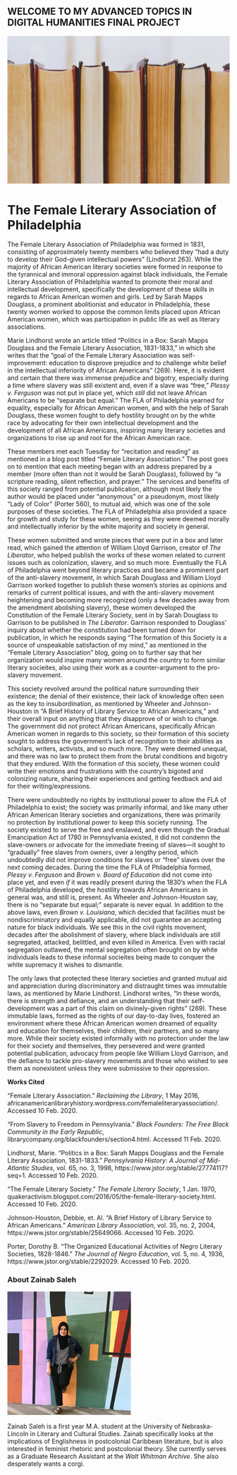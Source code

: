 ## WELCOME TO MY ADVANCED TOPICS IN DIGITAL HUMANITIES FINAL PROJECT


![library](books-768125.jpg)


<h1>The Female Literary Association of Philadelphia</h1>
<p>The Female Literary Association of Philadelphia was formed in 1831, consisting of approximately twenty members who believed they “had a duty to develop their God-given intellectual powers” (Lindhorst 263). While the majority of African American literary societies were formed in response to the tyrannical and immoral oppression against black individuals, the Female Literary Association of Philadelphia wanted to promote their moral and intellectual development, specifically the development of these skills in regards to African American women and girls. Led by Sarah Mapps Douglass, a prominent abolitionist and educator in Philadelphia, these twenty women worked to oppose the common limits placed upon African American women, which was participation in public life as well as literary associations.</p>
<p>Marie Lindhorst wrote an article titled “Politics in a Box: Sarah Mapps Douglass and the Female Literary Association, 1831-1833,” in which she writes that the “goal of the Female Literary Association was self-improvement: education to disprove prejudice and to challenge white belief in the intellectual inferiority of African Americans” (269). Here, it is evident and certain that there was immense prejudice and bigotry, especially during a time where slavery was still existent and, even if a slave was “free,” <em>Plessy v. Ferguson</em> was not put in place yet, which <em>still</em> did not leave African Americans to be “separate but equal.” The FLA of Philadelphia yearned for equality, especially for African American women, and with the help of Sarah Douglass, these women fought to defy hostility brought on by the white race by advocating for their own intellectual development and the development of all African Americans, inspiring many literary societies and organizations to rise up and root for the African American race.</p>
<p>These members met each Tuesday for “recitation and reading” as mentioned in a blog post titled “Female Literary Association.” The post goes on to mention that each meeting began with an address prepared by a member (more often than not it would be Sarah Douglass), followed by “a scripture reading, silent reflection, and prayer.” The services and benefits of this society ranged from potential publication, although most likely the author would be placed under “anonymous” or a pseudonym, most likely “Lady of Color” (Porter 560), to mutual aid, which was one of the sole purposes of these societies. The FLA of Philadelphia also provided a space for growth and study for these women, seeing as they were deemed morally and intellectually inferior by the white majority and society in general.</p>
<p>These women submitted and wrote pieces that were put in a box and later read, which gained the attention of William Lloyd Garrison, creator of <em>The Liberator</em>, who helped publish the works of these women related to current issues such as colonization, slavery, and so much more. Eventually the FLA of Philadelphia went beyond literary practices and became a prominent part of the anti-slavery movement, in which Sarah Douglass and William Lloyd Garrison worked together to publish these women’s stories as opinions and remarks of current political issues, and with the anti-slavery movement heightening and becoming more recognized (only a few decades away from the amendment abolishing slavery), these women developed the Constitution of the Female Literary Society, sent in by Sarah Douglass to Garrison to be published in <em>The Liberator</em>. Garrison responded to Douglass’ inquiry about whether the constitution had been turned down for publication, in which he responds saying “The formation of this Society is a source of unspeakable satisfaction of my mind,” as mentioned in the “Female Literary Association” blog, going on to further say that her organization would inspire many women around the country to form similar literary socieites, also using their work as a counter-argument to the pro-slavery movement.</p>
<p>This society revolved around the political nature surrounding their existence; the denial of their existence, their lack of knowledge often seen as the key to insubordination, as mentioned by Wheeler and Johnson-Houston in “A Brief History of Library Service to African Americans,” and their overall input on anything that they disapprove of or wish to change. The government did not protect African Americans, specifically African American women in regards to this society, so their formation of this society sought to address the government’s lack of recognition to their abilities as scholars, writers, activists, and so much more. They were deemed unequal, and there was no law to protect them from the brutal conditions and bigotry that they endured. With the formation of this society, these women could write their emotions and frustrations with the country’s bigoted and colonizing nature, sharing their experiences and getting feedback and aid for their writing/expressions.</p>
<p>There were undoubtedly no rights by institutional power to allow the FLA of Philadelphia to exist; the society was primarily informal, and like many other African American literary societies and organizations, there was primarily no protection by institutional power to keep this society running. The society existed to serve the free and enslaved, and even though the Gradual Emancipation Act of 1780 in Pennsylvania existed, it did not condemn the slave-owners or advocate for the immediate freeing of slaves—it sought to “gradually” free slaves from owners, over a lengthy period, which undoubtedly did not improve conditions for slaves or “free” slaves over the next coming decades. During the time the FLA of Philadelphia formed, <em>Plessy v. Ferguson</em> and <em>Brown v. Board of Education</em> did not come into place yet, and even <em>if</em> it was readily present during the 1830’s when the FLA of Philadelphia developed, the hostility towards African Americans in general was, and still is, present. As Wheeler and Johnson-Houston say, there is no “separate but equal;” separate is never equal. In addition to the above laws, even <em>Brown v. Louisiana</em>, which decided that facilities must be nondiscriminatory and equally applicable, did not guarantee an accepting nature for black individuals. We see this in the civil rights movement, decades after the abolishment of slavery, where black individuals are still segregated, attacked, belittled, and even killed in America. Even with racial segregation outlawed, the mental segregation often brought on by white individuals leads to these informal socieites being made to conquer the white supremacy it wishes to dismantle.</p>
<p>The only laws that protected these literary societies and granted mutual aid and appreciation during discriminatory and distraught times was immutable laws, as mentioned by Marie Lindhorst. Lindhorst writes, “In these words, there is strength and defiance, and an understanding that their self-development was a part of this claim on divinely-given rights” (269). These immutable laws, formed as the rights of our day-to-day lives, fostered an environment where these African American women dreamed of equality and education for themselves, their children, their partners, and so many more. While their society existed informally with no protection under the law for their society and themselves, they persevered and were granted potential publication, advocacy from people like William Lloyd Garrison, and the defiance to tackle pro-slavery movements and those who wished to see them as nonexistent unless they were submissive to their oppression.</p>

**Works Cited**
<p>“Female Literary Association.” <em>Reclaiming the Library</em>, 1 May 2016, africanamericanlibraryhistory.wordpress.com/femaleliteraryassociation/. Accessed 10 Feb. 2020.</p>
<p>“From Slavery to Freedom in Pennsylvania.” <em>Black Founders: The Free Black Community in the Early Republic</em>, librarycompany.org/blackfounders/section4.html. Accessed 11 Feb. 2020.</p>
<p>Lindhorst, Marie. “Politics in a Box: Sarah Mapps Douglass and the Female Literary Association, 1831-1833.” <em>Pennsylvania History: A Journal of Mid-Atlantic Studies</em>, vol. 65, no. 3, 1998, https://www.jstor.org/stable/27774117?seq=1. Accessed 10 Feb. 2020.</p>
<p>“The Female Literary Society.” <em>The Female Literary Society</em>, 1 Jan. 1970, quakeractivism.blogspot.com/2016/05/the-female-literary-society.html. Accessed 10 Feb. 2020.</p>
<p>Johnson-Houston, Debbie, et. Al. “A Brief History of Library Service to African Americans.” <em>American Library Association</em>, vol. 35, no. 2, 2004, https://www.jstor.org/stable/25649066. Accessed 10 Feb. 2020.</p>
<p>Porter, Dorothy B. “The Organized Educational Activities of Negro Literary Societies, 1828-1846.” <em>The Journal of Negro Education</em>, vol. 5, no. 4, 1936, https://www.jstor.org/stable/2292029. Accessed 10 Feb. 2020.</p>

### About Zainab Saleh
![library](Picture1.png)

Zainab Saleh is a first year M.A. student at the University of Nebraska-Lincoln in Literary and Cultural Studies. Zainab specifically looks at the implications of Englishness in postcolonial Caribbean literature, but is also interested in feminist rhetoric and postcolonial theory. She currently serves as a Graduate Research Assistant at the *Walt Whitman Archive*. She also desperately wants a corgi. 

